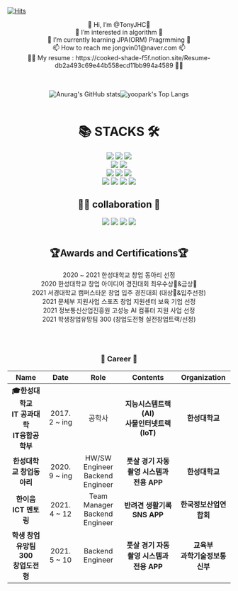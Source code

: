 [![Hits](https://hits.seeyoufarm.com/api/count/incr/badge.svg?url=https%3A%2F%2Fgithub.com%2FTonyJHC%2Fhit-counter&count_bg=%2379C83D&title_bg=%23555555&icon=android.svg&icon_color=%23E7E7E7&title=hits&edge_flat=false)](https://hits.seeyoufarm.com)

<div align=center>
👋 Hi, I’m @TonyJHC👋<br>
👀 I’m interested in algorithm 👀<br>
🌱 I’m currently learning JPA(ORM) Pragrmming 🌱<br>
📫 How to reach me jongvin01@naver.com 📫<br>
✍🏻 My resume : https://cooked-shade-f5f.notion.site/Resume-db2a493c69e44b558ecd11bb994a4589 ✍🏻
</div>
<br>
<br>
<div align = center>
            

![Anurag's GitHub stats](https://github-readme-stats.vercel.app/api?username=TonyJHC&&show_icons=true&theme=nightowl&hide=contribs,prs)![yoopark's Top Langs](https://github-readme-stats.vercel.app/api/top-langs?username=TonyJHC&layout=compact&theme=nightowl)
<br>
<br>
            
<div align=center><h1>📚 STACKS 🛠 </h1></div>
      <div align=center>
  <img src="https://img.shields.io/badge/Java-007396?style=for-the-badge&logo=java&logoColor=white"> 
  <img src="https://img.shields.io/badge/c++-00599C?style=for-the-badge&logo=c%2B%2B&logoColor=white">
  <img src="https://img.shields.io/badge/python-3776AB?style=for-the-badge&logo=python&logoColor=white">
      <br>
  <img src="https://img.shields.io/badge/mysql-4479A1?style=for-the-badge&logo=mysql&logoColor=white">
  <img src="https://img.shields.io/badge/Amazon DynamoDB-4053D6?style=for-the-badge&logo=Amazon DynamoDB&logoColor=white">
  <br>     
 
  <img src="https://img.shields.io/badge/SpringBoot-6DB33F?style=for-the-badge&logo=Spring&logoColor=white">    
  <img src="https://img.shields.io/badge/SpringSecurity-6DB33F?style=for-the-badge&logo=Spring Security&logoColor=white">  
  <img src="https://img.shields.io/badge/Tensorflow-FF6F00?style=for-the-badge&logo=TensorFlow&logoColor=white">  
   <br>
      
  <img src="https://img.shields.io/badge/linux-FCC624?style=for-the-badge&logo=linux&logoColor=black"> 
  <img src="https://img.shields.io/badge/Amazon AWS-232F3E?style=for-the-badge&logo=Amazon%20AWS&logoColor=white">
  <img src="https://img.shields.io/badge/apache tomcat-F8DC75?style=for-the-badge&logo=apachetomcat&logoColor=black">
  <img src="https://img.shields.io/badge/Docker-2496ED?style=for-the-badge&logo=Docker&logoColor=white">
  
       
  <br>
      </div>
      
      
  <div align=center><h2>👨‍💻 collaboration 🤝</h2><div>
      <div align = center>
          
  <img src="https://img.shields.io/badge/git-F05032?style=for-the-badge&logo=git&logoColor=white"> 
  <img src="https://img.shields.io/badge/github-181717?style=for-the-badge&logo=github&logoColor=white"> 
  <img src="https://img.shields.io/badge/Jira-0052CC?style=for-the-badge&logo=Jira Software&logoColor=white">  
  <img src="https://img.shields.io/badge/Slack-4A154B?style=for-the-badge&logo=Slack&logoColor=white">                
  <br>
      </div>
      
  <br>
              <div align=center><h2>🏆Awards and Certifications🏆</h2><div>
      <div align = center>          
            
2020 ~ 2021 한성대학교 창업 동아리 선정<br>
2020 한성대학교 창업 아이디어 경진대회 최우수상🏅&금상🥇<br>
2021 서경대학교 캠퍼스타운 창업 입주 경진대회 (대상🏅&입주선정)<br>
2021 문체부 지원사업 스포츠 창업 지원센터 보육 기업 선정<br>
2021 정보통신산업진흥원 고성능 AI 컴퓨터 지원 사업 선정<br>
2021 학생창업유망팀 300 (창업도전형 실전창업트랙/선정)<br>
                </div>

<br><br>
                        
              
              
<div align = center>
            

### 🏁 Career 🏁
| **Name** | **Date** |  **Role** | **Contents** |**Organization** |
|:--------:|:--------:|:--------:|:--------:|:--------:|
| **:mortar_board:한성대학교<br>IT 공과대학 <br> IT융합공학부** | 2017. 2 ~ ing | 공학사 | **지능시스템트랙(AI)<br>사물인터넷트랙(IoT)** | **한성대학교** |
| **한성대학교 창업동아리** | 2020. 9 ~ ing | HW/SW Engineer<br>Backend Engineer  | **풋살 경기 자동 촬영 시스템과 전용 APP** | **한성대학교** |
| **한이음 ICT 멘토링** | 2021. 4 ~ 12 | Team Manager<br>Backend Engineer | **반려견 생활기록 SNS APP** | **한국정보산업연합회** |
| **학생 창업유망팀 300 <br>창업도전형** | 2021. 5 ~ 10 | Backend Engineer | **풋살 경기 자동 촬영 시스템과 전용 APP** | **교육부<br>과학기술정보통신부** |

<br>
 </div>        
              <br>
              

<!---
TonyJHC/TonyJHC is a ✨ special ✨ repository because its `README.md` (this file) appears on your GitHub profile.
You can click the Preview link to take a look at your changes.
--->
